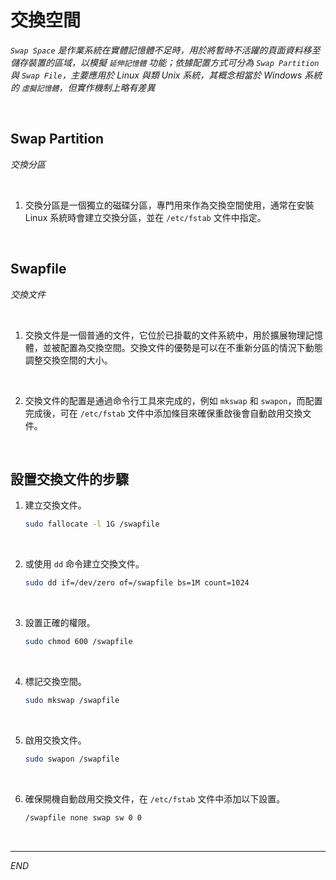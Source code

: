 # 交換空間

_`Swap Space` 是作業系統在實體記憶體不足時，用於將暫時不活躍的頁面資料移至儲存裝置的區域，以模擬 `延伸記憶體` 功能；依據配置方式可分為 `Swap Partition` 與 `Swap File`，主要應用於 Linux 與類 Unix 系統，其概念相當於 Windows 系統的 `虛擬記憶體`，但實作機制上略有差異_

<br>

## Swap Partition

_交換分區_

<br>

1. 交換分區是一個獨立的磁碟分區，專門用來作為交換空間使用，通常在安裝 Linux 系統時會建立交換分區，並在 `/etc/fstab` 文件中指定。

<br>

## Swapfile

_交換文件_

<br>

1. 交換文件是一個普通的文件，它位於已掛載的文件系統中，用於擴展物理記憶體，並被配置為交換空間。交換文件的優勢是可以在不重新分區的情況下動態調整交換空間的大小。

<br>

2. 交換文件的配置是通過命令行工具來完成的，例如 `mkswap` 和 `swapon`，而配置完成後，可在 `/etc/fstab` 文件中添加條目來確保重啟後會自動啟用交換文件。

<br>

## 設置交換文件的步驟

1. 建立交換文件。

    ```bash
    sudo fallocate -l 1G /swapfile
    ```

<br>

2. 或使用 `dd` 命令建立交換文件。

    ```bash
    sudo dd if=/dev/zero of=/swapfile bs=1M count=1024
    ```

<br>

3. 設置正確的權限。

    ```bash
    sudo chmod 600 /swapfile
    ```

<br>

4. 標記交換空間。

    ```bash
    sudo mkswap /swapfile
    ```

<br>

5. 啟用交換文件。

    ```bash
    sudo swapon /swapfile
    ```

<br>

6. 確保開機自動啟用交換文件，在 `/etc/fstab` 文件中添加以下設置。

    ```bash
    /swapfile none swap sw 0 0
    ```

<br>

___

_END_
